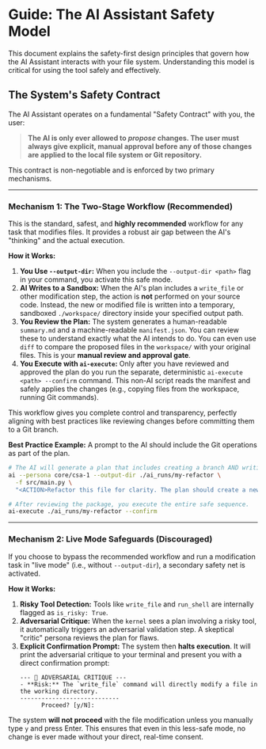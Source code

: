 
# Guide: The AI Assistant Safety Model

This document explains the safety-first design principles that govern how the AI Assistant interacts with your file system. Understanding this model is critical for using the tool safely and effectively.

## The System's Safety Contract

The AI Assistant operates on a fundamental "Safety Contract" with you, the user:

> **The AI is only ever allowed to *propose* changes. The user must always give explicit, manual approval before any of those changes are applied to the local file system or Git repository.**

This contract is non-negotiable and is enforced by two primary mechanisms.

---

### Mechanism 1: The Two-Stage Workflow (Recommended)

This is the standard, safest, and **highly recommended** workflow for any task that modifies files. It provides a robust air gap between the AI's "thinking" and the actual execution.

**How it Works:**

1.  **You Use `--output-dir`:** When you include the `--output-dir <path>` flag in your command, you activate this safe mode.
2.  **AI Writes to a Sandbox:** When the AI's plan includes a `write_file` or other modification step, the action is **not** performed on your source code. Instead, the new or modified file is written into a temporary, sandboxed `./workspace/` directory inside your specified output path.
3.  **You Review the Plan:** The system generates a human-readable `summary.md` and a machine-readable `manifest.json`. You can review these to understand exactly what the AI intends to do. You can even use `diff` to compare the proposed files in the `workspace/` with your original files. This is your **manual review and approval gate**.
4.  **You Execute with `ai-execute`:** Only after you have reviewed and approved the plan do you run the separate, deterministic `ai-execute <path> --confirm` command. This non-AI script reads the manifest and safely applies the changes (e.g., copying files from the workspace, running Git commands).

This workflow gives you complete control and transparency, perfectly aligning with best practices like reviewing changes before committing them to a Git branch.

**Best Practice Example:**
A prompt to the AI should include the Git operations as part of the plan.
```bash
# The AI will generate a plan that includes creating a branch AND writing the file.
ai --persona core/csa-1 --output-dir ./ai_runs/my-refactor \
  -f src/main.py \
  "<ACTION>Refactor this file for clarity. The plan should create a new branch named 'refactor/main-clarity' before writing the file.</ACTION>"

# After reviewing the package, you execute the entire safe sequence.
ai-execute ./ai_runs/my-refactor --confirm
```

---

### Mechanism 2: Live Mode Safeguards (Discouraged)

If you choose to bypass the recommended workflow and run a modification task in "live mode" (i.e., without `--output-dir`), a secondary safety net is activated.

**How it Works:**

1.  **Risky Tool Detection:** Tools like `write_file` and `run_shell` are internally flagged as `is_risky: True`.
2.  **Adversarial Critique:** When the `kernel` sees a plan involving a risky tool, it automatically triggers an adversarial validation step. A skeptical "critic" persona reviews the plan for flaws.
3.  **Explicit Confirmation Prompt:** The system then **halts execution**. It will print the adversarial critique to your terminal and present you with a direct confirmation prompt:
    ```
    --- 🧐 ADVERSARIAL CRITIQUE ---
    - **Risk:** The `write_file` command will directly modify a file in the working directory.
    ----------------------------
          Proceed? [y/N]: 
    ```
The system **will not proceed** with the file modification unless you manually type `y` and press Enter. This ensures that even in this less-safe mode, no change is ever made without your direct, real-time consent.
